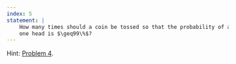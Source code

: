 ```yaml
---
index: 5
statement: |
    How many times should a coin be tossed so that the probability of at least
    one head is $\geq99\%$?
---
```

Hint: [Problem 4](4.html).